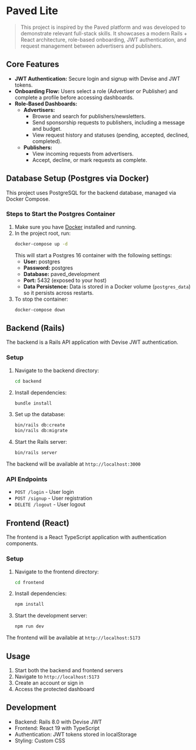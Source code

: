 # Paved Lite

> This project is inspired by the Paved platform and was developed to demonstrate relevant full-stack skills. It showcases a modern Rails + React architecture, role-based onboarding, JWT authentication, and request management between advertisers and publishers.

## Core Features

- **JWT Authentication:** Secure login and signup with Devise and JWT tokens.
- **Onboarding Flow:** Users select a role (Advertiser or Publisher) and complete a profile before accessing dashboards.
- **Role-Based Dashboards:**
  - **Advertisers:**
    - Browse and search for publishers/newsletters.
    - Send sponsorship requests to publishers, including a message and budget.
    - View request history and statuses (pending, accepted, declined, completed).
  - **Publishers:**
    - View incoming requests from advertisers.
    - Accept, decline, or mark requests as complete.

## Database Setup (Postgres via Docker)

This project uses PostgreSQL for the backend database, managed via Docker Compose.

### Steps to Start the Postgres Container

1. Make sure you have [Docker](https://www.docker.com/products/docker-desktop/) installed and running.
2. In the project root, run:
   ```bash
   docker-compose up -d
   ```
   This will start a Postgres 16 container with the following settings:
   - **User:** postgres
   - **Password:** postgres
   - **Database:** paved_development
   - **Port:** 5432 (exposed to your host)
   - **Data Persistence:** Data is stored in a Docker volume (`postgres_data`) so it persists across restarts.
3. To stop the container:
   ```bash
   docker-compose down
   ```

## Backend (Rails)

The backend is a Rails API application with Devise JWT authentication.

### Setup

1. Navigate to the backend directory:

   ```bash
   cd backend
   ```

2. Install dependencies:

   ```bash
   bundle install
   ```

3. Set up the database:

   ```bash
   bin/rails db:create
   bin/rails db:migrate
   ```

4. Start the Rails server:
   ```bash
   bin/rails server
   ```

The backend will be available at `http://localhost:3000`

### API Endpoints

- `POST /login` - User login
- `POST /signup` - User registration
- `DELETE /logout` - User logout

## Frontend (React)

The frontend is a React TypeScript application with authentication components.

### Setup

1. Navigate to the frontend directory:

   ```bash
   cd frontend
   ```

2. Install dependencies:

   ```bash
   npm install
   ```

3. Start the development server:
   ```bash
   npm run dev
   ```

The frontend will be available at `http://localhost:5173`

## Usage

1. Start both the backend and frontend servers
2. Navigate to `http://localhost:5173`
3. Create an account or sign in
4. Access the protected dashboard

## Development

- Backend: Rails 8.0 with Devise JWT
- Frontend: React 19 with TypeScript
- Authentication: JWT tokens stored in localStorage
- Styling: Custom CSS
